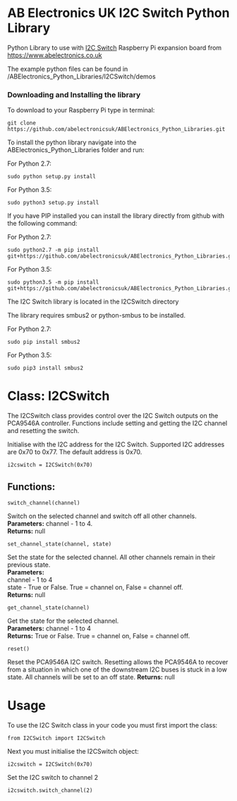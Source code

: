 AB Electronics UK I2C Switch Python Library
=====

Python Library to use with [I2C Switch](https://www.abelectronics.co.uk/p/84/i2c-switch "I2C Switch") Raspberry Pi expansion board from https://www.abelectronics.co.uk

The example python files can be found in /ABElectronics_Python_Libraries/I2CSwitch/demos  

### Downloading and Installing the library

To download to your Raspberry Pi type in terminal: 

```
git clone https://github.com/abelectronicsuk/ABElectronics_Python_Libraries.git
```

To install the python library navigate into the ABElectronics_Python_Libraries folder and run:  

For Python 2.7:
```
sudo python setup.py install
```
For Python 3.5:
```
sudo python3 setup.py install
```

If you have PIP installed you can install the library directly from github with the following command:

For Python 2.7:
```
sudo python2.7 -m pip install git+https://github.com/abelectronicsuk/ABElectronics_Python_Libraries.git
```

For Python 3.5:
```
sudo python3.5 -m pip install git+https://github.com/abelectronicsuk/ABElectronics_Python_Libraries.git
```

The I2C Switch library is located in the I2CSwitch directory

The library requires smbus2 or python-smbus to be installed.  

For Python 2.7:
```
sudo pip install smbus2
```
For Python 3.5:
```
sudo pip3 install smbus2
```

# Class: I2CSwitch #

The I2CSwitch class provides control over the I2C Switch outputs on the PCA9546A controller.  Functions include setting and getting the I2C channel and resetting the switch.  

Initialise with the I2C address for the I2C Switch. Supported I2C addresses are 0x70 to 0x77.  The default address is 0x70.

```
i2cswitch = I2CSwitch(0x70)
```

Functions:
----------

```
switch_channel(channel) 
```
Switch on the selected channel and switch off all other channels.  
**Parameters:** channel - 1 to 4.  
**Returns:** null  

```
set_channel_state(channel, state) 
```
Set the state for the selected channel.  All other channels remain in their previous state.  
**Parameters:**  
channel - 1 to 4  
state - True or False. True = channel on, False = channel off.  
**Returns:** null  

```
get_channel_state(channel) 
```
Get the state for the selected channel.  
**Parameters:** channel - 1 to 4  
**Returns:** True or False. True = channel on, False = channel off.  

```
reset() 
```
Reset the PCA9546A I2C switch.  Resetting allows the PCA9546A to recover from a situation in which one of the downstream I2C buses is stuck in a low state.  All channels will be set to an off state.
**Returns:** null  


Usage
====

To use the I2C Switch class in your code you must first import the class:
```
from I2CSwitch import I2CSwitch
```
Next you must initialise the I2CSwitch object:
```
i2cswitch = I2CSwitch(0x70)
```
Set the I2C switch to channel 2
```
i2cswitch.switch_channel(2)  
```
